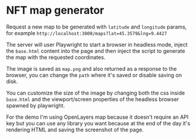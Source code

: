 # NFT map generator

Request a new map to be generated with `latitude` and `longitude` params, for example `http://localhost:3000/maps?lat=45.3579&lng=9.4427`

The server will user Playwright to start a browser in headless mode, inject the `base.html` content into the page and then inject the script to generate the map with the requested coordinates.

The image is saved as `map.png` and also returned as a response to the browser, you can change the `path` where it's saved or disable saving on disk.

You can customize the size of the image by changing both the css inside `base.html` and the viewport/screen properties of the headless browser spawned by playwright.

For the demo I'm using OpenLayers map because it doesn't require an API key but you can use any library you want because at the end of the day it's rendering HTML and saving the screenshot of the page.